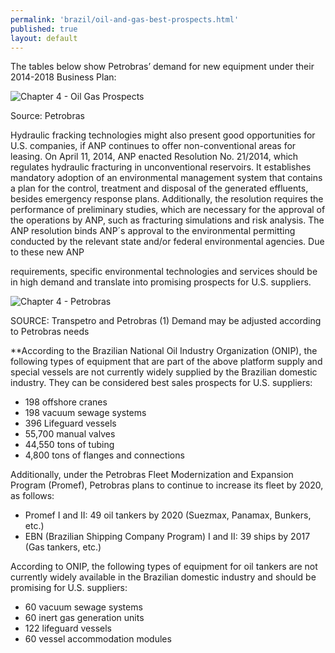```yaml
---
permalink: 'brazil/oil-and-gas-best-prospects.html'
published: true
layout: default
---
```

The tables below show Petrobras’ demand for new equipment under their 2014-2018 Business Plan:

![Chapter 4 - Oil Gas Prospects](../images/chap4-oil-gas-prospects.png)

Source: Petrobras

Hydraulic fracking technologies might also present good opportunities for U.S. companies, if ANP continues to offer non-conventional areas for leasing. On April 11, 2014, ANP enacted Resolution No. 21/2014, which regulates hydraulic fracturing in unconventional reservoirs. It establishes mandatory adoption of an environmental management system that contains a plan for the control, treatment and disposal of the generated effluents, besides emergency response plans. Additionally, the resolution requires the performance of preliminary studies, which are necessary for the approval of the operations by ANP, such as fracturing simulations and risk analysis. The ANP resolution binds ANP´s approval to the environmental permitting conducted by the relevant state and/or federal environmental agencies. Due to these new ANP

requirements, specific environmental technologies and services should be in high demand and translate into promising prospects for U.S. suppliers.

![Chapter 4 - Petrobras](../images/chap4-petrobras.png)

SOURCE: Transpetro and Petrobras (1) Demand may be adjusted according to Petrobras needs

**According to the Brazilian National Oil Industry Organization (ONIP), the following types of equipment that are part of the above platform supply and special vessels are not currently widely supplied by the Brazilian domestic industry. They can be considered best sales prospects for U.S. suppliers:

* 198 offshore cranes
* 198 vacuum sewage systems
* 396 Lifeguard vessels
* 55,700 manual valves
* 44,550 tons of tubing
* 4,800 tons of flanges and connections

Additionally, under the Petrobras Fleet Modernization and Expansion Program (Promef), Petrobras plans to continue to increase its fleet by 2020, as follows:

* Promef I and II: 49 oil tankers by 2020 (Suezmax, Panamax, Bunkers, etc.)
* EBN (Brazilian Shipping Company Program) I and II: 39 ships by 2017 (Gas tankers, etc.)

According to ONIP, the following types of equipment for oil tankers are not currently widely available in the Brazilian domestic industry and should be promising for U.S. suppliers:

* 60 vacuum sewage systems
* 60 inert gas generation units
* 122 lifeguard vessels
* 60 vessel accommodation modules

